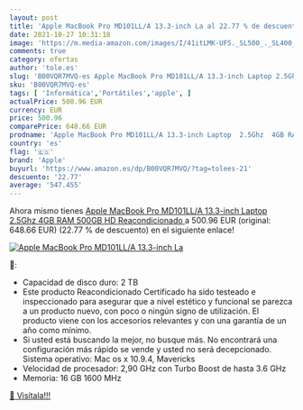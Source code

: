 ```yaml
---
layout: post
title: 'Apple MacBook Pro MD101LL/A 13.3-inch La al 22.77 % de descuento'
date: 2021-10-27 10:31:18
image: 'https://m.media-amazon.com/images/I/41itLMK-UFS._SL500_._SL400_.jpg'
comments: true
category: ofertas
author: 'tole.es'
slug: 'B00VQR7MVQ-es Apple MacBook Pro MD101LL/A 13.3-inch Laptop 2.5Ghz 4GB...'
sku: 'B00VQR7MVQ-es'
tags: [ 'Informática','Portátiles','apple', ]
actualPrice: 500.96 EUR
currency: EUR
price: 500.96
comparePrice: 648.66 EUR
prodname: 'Apple MacBook Pro MD101LL/A 13.3-inch Laptop  2.5Ghz  4GB RAM  500GB HD   Reacondicionado '
country: 'es'
flag: '🇪🇸'
brand: 'Apple'
buyurl: 'https://www.amazon.es/dp/B00VQR7MVQ/?tag=tolees-21'
descuento: '22.77'
average: '547.455'
---
```


Ahora mismo tienes [Apple MacBook Pro MD101LL/A 13.3-inch Laptop  2.5Ghz  4GB RAM  500GB HD   Reacondicionado ](https://www.amazon.es/dp/B00VQR7MVQ/?tag=tolees-21) a 500.96 EUR (original: 648.66 EUR) (22.77 %  de descuento) en el siguiente enlace!

[![Apple MacBook Pro MD101LL/A 13.3-inch La](https://m.media-amazon.com/images/I/41itLMK-UFS._SL500_._SL400_.jpg)](https://www.amazon.es/dp/B00VQR7MVQ/?tag=tolees-21)

🔎:

- Capacidad de disco duro: 2 TB
- Este producto Reacondicionado Certificado ha sido testeado e inspeccionado para asegurar que a nivel estético y funcional se parezca a un producto nuevo, con poco o ningún signo de utilización. El producto viene con los accesorios relevantes y con una garantía de un año como mínimo.
- Si usted está buscando la mejor, no busque más. No encontrará una configuración más rápido se vende y usted no será decepcionado. Sistema operativo: Mac os x 10.9.4, Mavericks
- Velocidad de procesador: 2,90 GHz con Turbo Boost de hasta 3.6 GHz
- Memoria: 16 GB 1600 MHz

[🛒 Visítala!!!](https://www.amazon.es/dp/B00VQR7MVQ/?tag=tolees-21)
